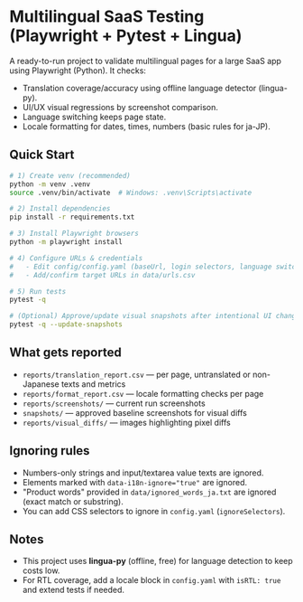 
# Multilingual SaaS Testing (Playwright + Pytest + Lingua)

A ready-to-run project to validate multilingual pages for a large SaaS app using Playwright (Python).
It checks:
- Translation coverage/accuracy using offline language detector (lingua-py).
- UI/UX visual regressions by screenshot comparison.
- Language switching keeps page state.
- Locale formatting for dates, times, numbers (basic rules for ja-JP).

## Quick Start

```bash
# 1) Create venv (recommended)
python -m venv .venv
source .venv/bin/activate  # Windows: .venv\Scripts\activate

# 2) Install dependencies
pip install -r requirements.txt

# 3) Install Playwright browsers
python -m playwright install

# 4) Configure URLs & credentials
#   - Edit config/config.yaml (baseUrl, login selectors, language switch selectors, etc.)
#   - Add/confirm target URLs in data/urls.csv

# 5) Run tests
pytest -q

# (Optional) Approve/update visual snapshots after intentional UI changes
pytest -q --update-snapshots
```

## What gets reported
- `reports/translation_report.csv` — per page, untranslated or non-Japanese texts and metrics
- `reports/format_report.csv` — locale formatting checks per page
- `reports/screenshots/` — current run screenshots
- `snapshots/` — approved baseline screenshots for visual diffs
- `reports/visual_diffs/` — images highlighting pixel diffs

## Ignoring rules
- Numbers-only strings and input/textarea value texts are ignored.
- Elements marked with `data-i18n-ignore="true"` are ignored.
- "Product words" provided in `data/ignored_words_ja.txt` are ignored (exact match or substring).
- You can add CSS selectors to ignore in `config.yaml` (`ignoreSelectors`).

## Notes
- This project uses **lingua-py** (offline, free) for language detection to keep costs low.
- For RTL coverage, add a locale block in `config.yaml` with `isRTL: true` and extend tests if needed.

